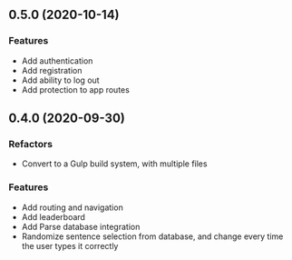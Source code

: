 ## 0.5.0 (2020-10-14)

### Features
* Add authentication
* Add registration
* Add ability to log out
* Add protection to app routes

## 0.4.0 (2020-09-30)

### Refactors
* Convert to a Gulp build system, with multiple files

### Features
* Add routing and navigation
* Add leaderboard
* Add Parse database integration
* Randomize sentence selection from database, and change every time the user types it correctly
